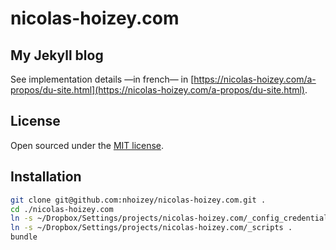 # nicolas-hoizey.com

## My Jekyll blog

See implementation details —in french— in [https://nicolas-hoizey.com/a-propos/du-site.html](https://nicolas-hoizey.com/a-propos/du-site.html).

## License

Open sourced under the [MIT license](LICENSE.md).

## Installation

```bash
git clone git@github.com:nhoizey/nicolas-hoizey.com.git .
cd ./nicolas-hoizey.com
ln -s ~/Dropbox/Settings/projects/nicolas-hoizey.com/_config_credentials.yml .
ln -s ~/Dropbox/Settings/projects/nicolas-hoizey.com/_scripts .
bundle
```
